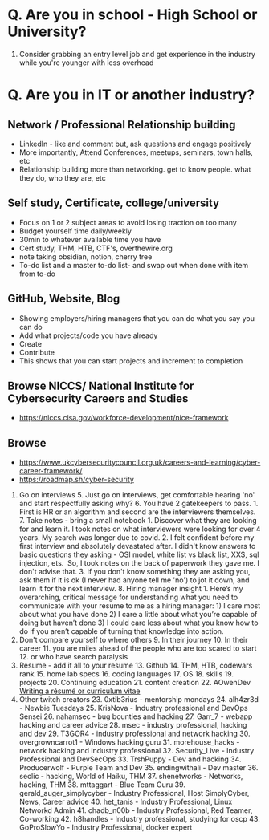 # Q. Are you in school - High School or University?
1. Consider grabbing an entry level job and get experience in the industry while you're younger with less overhead  
# Q. Are you in IT or another industry?
## Network / Professional Relationship building
- LinkedIn - like and comment but, ask questions and engage positively
- More importantly, Attend Conferences, meetups, seminars, town halls, etc
- Relationship building more than networking. get to know people. what they do, who they are, etc
## Self study, Certificate, college/university
- Focus on 1 or 2 subject areas to avoid losing traction on too many
- Budget yourself time daily/weekly 
- 30min to whatever available time you have
- Cert study, THM, HTB, CTF's, overthewire.org
- note taking obsidian, notion, cherry tree
- To-do list and a master to-do list- and swap out when done with item from to-do
## GitHub, Website, Blog
- Showing employers/hiring managers that you can do what you say you can do
- Add what projects/code you have already
- Create
- Contribute
- This shows that you can start projects and increment to completion

## Browse NICCS/ National Institute for Cybersecurity Careers and Studies
- https://niccs.cisa.gov/workforce-development/nice-framework
## Browse 
- https://www.ukcybersecuritycouncil.org.uk/careers-and-learning/cyber-career-framework/
- https://roadmap.sh/cyber-security


1. Go on interviews
	5. Just go on interviews, get comfortable hearing 'no'  and start respectfully asking why?
	6. You have 2 gatekeepers to pass. 
		1. First is HR or an algorithm and second are the interviewers themselves.
	7. Take notes - bring a small notebook
		1. Discover what they are looking for and learn it. I took notes on what interviewers were looking for over 4 years. My search was longer due to covid. 
		2. I felt confident before my first interview and absolutely devastated after. I didn't know answers to basic questions they asking - OSI model, white list vs black list, XXS, sql injection, ets.  So, I took notes on the back of paperwork they gave me. I don't advise that. 
		3. If you don't know something they are asking you, ask them if it is ok (I never had anyone tell me 'no') to jot it down, and learn it for the next interview.
	8. Hiring manager insight
		1. Here’s my overarching, critical message for understanding what you need to communicate with your resume to me as a hiring manager: 1) I care most about what you have done 2) I care a little about what you’re capable of doing but haven’t done 3) I could care less about what you know how to do if you aren’t capable of turning that knowledge into action.
2. Don't compare yourself to where others 
	9.  In their journey
	10.  In their career
	11.  you are miles ahead of the people who are too scared to start
	12.  or who have search paralysis
3. Resume - add it all to your resume
	13. Github
	14. THM, HTB, codewars rank
	15. home lab specs
	16. coding languages
	17. OS 
	18. skills
	19. projects
	20. Continuing education
	21. content creation
	22. AOwenDev [Writing a résumé or curriculum vitae](https://andrewowen.net/blog/writing-a-resume-or-cv/)
4. Other twitch creators
	23.  0xtib3rius - mentorship mondays
	24.  alh4zr3d - Newbie Tuesdays
	25.  KrisNova - Industry professional and DevOps Sensei
	26.  nahamsec - bug bounties and hacking
	27.  Garr_7 - webapp hacking and career advice
	28.  msec - industry professional, hacking and dev
	29.  T3GOR4 - industry professional and network hacking
	30.  overgrowncarrot1 - Windows hacking guru
	31.  morehouse_hacks - network hacking and industry professional
	32.  Security_Live - Industry Professional and DevSecOps
	33.  TrshPuppy - Dev and hacking
	34.  Producerwolf - Purple Team and Dev
	35.  endingwithali - Dev master
	36.  seclic - hacking, World of Haiku, THM
	37.  shenetworks - Networks, hacking, THM
	38.  mttaggart - Blue Team Guru
	39.  gerald_auger_simplycyber - Industry Professional, Host SimplyCyber, News, Career advice
	40.  het_tanis - Industry Professional, Linux Networkd Admin
	41.  chadb_n00b - Industry Professional, Red Teamer, Co-working
	42. h8handles - Industry professional, studying for oscp
	43. GoProSlowYo - Industry Professional, docker expert







